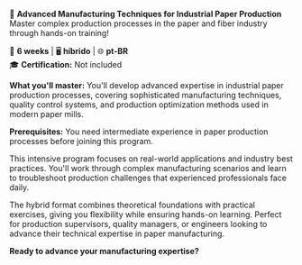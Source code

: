 🚀 **Advanced Manufacturing Techniques for Industrial Paper Production**  
Master complex production processes in the paper and fiber industry through hands-on training!

📅 **6 weeks** | 🖥 **híbrido** | 🌐 **pt-BR**  
🎓 **Certification:** Not included

**What you'll master:**
You'll develop advanced expertise in industrial paper production processes, covering sophisticated manufacturing techniques, quality control systems, and production optimization methods used in modern paper mills.

**Prerequisites:**
You need intermediate experience in paper production processes before joining this program.

This intensive program focuses on real-world applications and industry best practices. You'll work through complex manufacturing scenarios and learn to troubleshoot production challenges that experienced professionals face daily.

The hybrid format combines theoretical foundations with practical exercises, giving you flexibility while ensuring hands-on learning. Perfect for production supervisors, quality managers, or engineers looking to advance their technical expertise in paper manufacturing.

**Ready to advance your manufacturing expertise?**